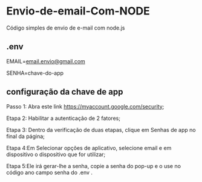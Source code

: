 # Envio-de-email-Com-NODE
Código simples de envio de e-mail com node.js

## .env
EMAIL=email.envio@gmail.com

SENHA=chave-do-app

## configuração da chave de app

Passo 1: Abra este link https://myaccount.google.com/security;

Etapa 2: Habilitar a autenticação de 2 fatores;

Etapa 3: Dentro da verificação de duas etapas, clique em Senhas de app no final da página;

Etapa 4:Em Selecionar opções de aplicativo, selecione email e em dispositivo o dispositivo que for utilizar;

Etapa 5:Ele irá gerar-lhe a senha, copie a senha do pop-up e o use no código ano campo senha do .env .
